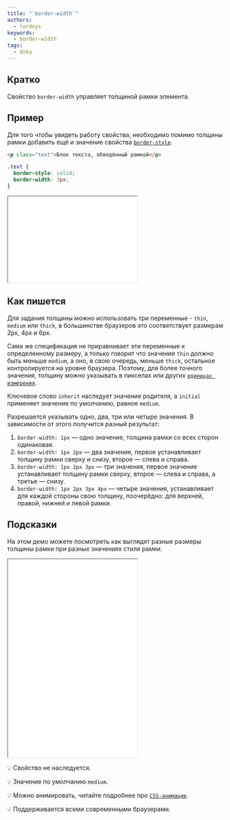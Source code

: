 ```yaml
---
title: "`border-width`"
authors:
  - lordoys
keywords:
  - border-width
tags:
  - doka
---
```


## Кратко

Свойство `border-width` управляет толщиной рамки элемента.

## Пример

Для того чтобы увидеть работу свойства, необходимо помимо толщины рамки добавить ещё и значение свойства [`border-style`](/css/border-style).

```html
<p class="text">Блок текста, обведённый рамкой</p>
```

```css
.text {
  border-style: solid;
  border-width: 3px;
}
```

<iframe title="Блок текста" src="demos/basic/" height="200"></iframe>

## Как пишется

Для задания толщины можно использовать три переменные - `thin`, `medium` или `thick`, в большинстве браузеров это соответствует размерам 2px, 4px и 6px.

Сама же спецификация не приравнивает эти переменные к определенному размеру, а только говорит что значение `thin` должно быть меньше `medium`, а оно, в свою очередь, меньше `thick`, остальное контролируется на уровне браузера. Поэтому, для более точного значения, толщину можно указывать в пикселах или других [`единицах измерения`](/css/numeric-types).

Ключевое слово `inherit` наследует значение родителя, а `initial` применяет значение по умолчанию, равное `medium`.

Разрешается указывать одно, два, три или четыре значения. В зависимости от этого получится разный результат:

1. `border-width: 1px` — одно значение, толщина рамки со всех сторон одинаковая.
1. `border-width: 1px 2px` — два значения, первое устанавливает толщину рамки сверху и снизу, второе — слева и справа.
1. `border-width: 1px 2px 3px` — три значения, первое значение устанавливает толщину рамки сверху, второе — слева и справа, а третье — снизу.
1. `border-width: 1px 2px 3px 4px` — четыре значения, устанавливает для каждой стороны свою толщину, поочерёдно: для верхней, правой, нижней и левой рамки.

## Подсказки

На этом демо можете посмотреть как выглядят разные размеры толщины рамки при разных значениях стиля рамки.

<iframe title="Варианты рамок" src="demos/different-border/" height="460"></iframe>

💡 Свойство не наследуется.

💡 Значение по умолчанию `medium`.

💡 Можно анимировать, читайте подробнее про [`CSS-анимации`](/css/animation).

💡 Поддерживается всеми современными браузерами.
